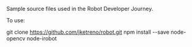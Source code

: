 Sample source files used in the Robot Developer Journey.

To use:

git clone https://github.com/jketreno/robot.git
npm install --save node-opencv node-irobot
